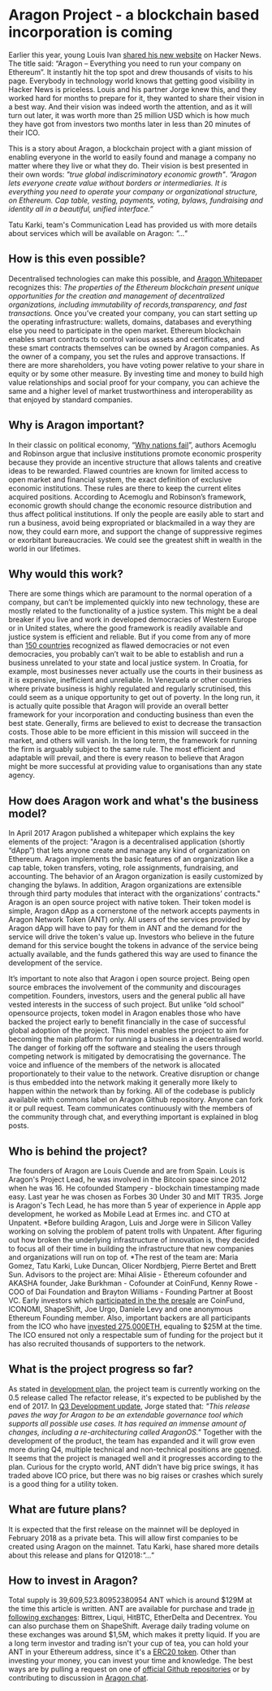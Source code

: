 # Aragon Project - a blockchain based incorporation is coming
Earlier this year, young Louis Ivan [shared his new website](https://news.ycombinator.com/item?id=13616751) on Hacker News. The title said: “Aragon – Everything you need to run your company on Ethereum”. It instantly hit the top spot and drew thousands of visits to his page. Everybody in technology world knows that getting good visibility in Hacker News is priceless. Louis and his partner Jorge knew this, and they worked hard for months to prepare for it, they wanted to share their vision in a best way. And their vision was indeed worth the attention, and as it will turn out later, it was worth more than 25 million USD which is how much they have got from investors two months later in less than 20 minutes of their ICO.

This is a story about Aragon, a blockchain project with a giant mission of enabling everyone in the world to easily found and manage a company no matter where they live or what they do. Their vision is best presented in their own words: *"true global indiscriminatory economic growth"*.
*”Aragon lets everyone create value without borders or intermediaries. It is everything you need to operate your company or organizational structure, on Ethereum. Cap table, vesting, payments, voting, bylaws, fundraising and identity all in a beautiful, unified interface.”*

Tatu Karki, team's Communication Lead has provided us with more details about services which will be available on Aragon: *"..."*

## How is this even possible?
Decentralised technologies can make this possible, and [Aragon Whitepaper](github.com/aragon/whitepaper) recognizes this: *The properties of the Ethereum blockchain present unique opportunities for the creation and management of decentralized organizations, including immutability of records,transparency, and fast transactions.* Once you’ve created your company, you can start setting up the operating infrastructure: wallets, domains, databases and everything else you need to participate in the open market. Ethereum blockchain enables smart contracts to control various assets and certificates, and these smart contracts themselves can be owned by Aragon companies. As the owner of a company, you set the rules and approve transactions. If there are more shareholders, you have voting power relative to your share in equity or by some other measure. By investing time and money to build high value relationships and social proof for your company, you can achieve the same and a higher level of market trustworthiness and interoperability as that enjoyed by standard companies.

## Why is Aragon important?
In their classic on political economy, “[Why nations fail](https://en.wikipedia.org/wiki/Why_Nations_Fail)”, authors Acemoglu and Robinson argue that inclusive institutions promote economic prosperity because they provide an incentive structure that allows talents and creative ideas to be rewarded. Flawed countries are known for limited access to open market and financial system, the exact definition of exclusive economic institutions. These rules are there to keep the current elites acquired positions. According to Acemoglu and Robinson’s framework, economic growth should change the economic resource distribution and thus affect political institutions. If only the people are easily able to start and run a business, avoid being expropriated or blackmailed in a way they are now, they could earn more, and support the change of suppressive regimes or exorbitant bureaucracies. We could see the greatest shift in wealth in the world in our lifetimes.

## Why would this work?
There are some things which are paramount to the normal operation of a company, but can’t be implemented quickly into new technology, these are mostly related to the functionality of a justice system. This might be a deal breaker if you live and work in developed democracies of Western Europe or in United states, where the good framework is readily available and justice system is efficient and reliable. But if you come from any of more than [150 countries](https://en.wikipedia.org/wiki/Democracy_Index) recognized as flawed democracies or not even democracies, you probably can’t wait to be able to establish and run a business unrelated to your state and local justice system. In Croatia, for example, most businesses never actually use the courts in their business as it is expensive, inefficient and unreliable. In Venezuela or other countries where private business is highly regulated and regularly scrutinised, this could seem as a unique opportunity to get out of poverty. In the long run, it is actually quite possible that Aragon will provide an overall better framework for your incorporation and conducting business than even the best state.
Generally, firms are believed to exist to decrease the transaction costs. Those able to be more efficient in this mission will succeed in the market, and others will vanish. In the long term, the framework for running the firm is arguably subject to the same rule. The most efficient and adaptable will prevail, and there is every reason to believe that Aragon might be more successful at providing value to organisations than any state agency.

## How does Aragon work and what's the business model?
In April 2017 Aragon published a whitepaper which explains the key elements of the project: "Aragon is a decentralised application (shortly “dApp”) that lets anyone create and manage any kind of organization on Ethereum. Aragon implements the basic features of an organization like a cap table, token transfers, voting, role assignments, fundraising, and accounting. The behavior of an Aragon organization is easily customized by changing the bylaws. In addition, Aragon organizations are extensible through third party modules that interact with the organizations’ contracts."
Aragon is an open source project with native token. Their token model is simple, Aragon dApp as a cornerstone of the network accepts payments in Aragon Network Token (ANT) only. All users of the services provided by Aragon dApp will have to pay for them in ANT and the demand for the service will drive the token's value up. Investors who believe in the future demand for this service bought the tokens in advance of the service being actually available, and the funds gathered this way are used to finance the development of the service.

It’s important to note also that Aragon i open source project. Being open source embraces the involvement of the community and discourages competition. Founders, investors, users and the general public all have vested interests in the success of such project. But unlike “old school” opensource projects, token model in Aragon enables those who have backed the project early to benefit financially in the case of successful global adoption of the project. This model enables the project to aim for becoming the main platform for running a business in a decentralised world. The danger of forking off the software and stealing the users through competing network is mitigated by democratising the governance. The voice and influence of the members of the network is allocated proportionately to their value to the network. Creative disruption or change is thus embedded into the network making it generally more likely to happen within the network than by forking.
All of the codebase is publicly available with commons label on Aragon Github repository. Anyone can fork it or pull request. Team communicates continuously with the members of the community through chat, and everything important is explained in blog posts.

## Who is behind the project?
The founders of Aragon are Louis Cuende and  are from Spain. Louis is Aragon's Project Lead, he was involved in the Bitcoin space since 2012 when he was 16. He cofounded Stampery - blockchain timestamping made easy. Last year he was chosen as Forbes 30 Under 30 and MIT TR35. Jorge is Aragon's Tech Lead, he has more than 5 year of experience in Apple app development, he worked as Mobile Lead at Ermes inc. and CTO at Unpatent. *Before building Aragon, Luis and Jorge were in Silicon Valley working on solving the problem of patent trolls with Unpatent. After figuring out how broken the underlying infrastructure of innovation is, they decided to focus all of their time in building the infrastructure that new companies and organizations will run on top of. *The rest of the team are: Maria Gomez, Tatu Karki, Luke Duncan, Olicer Nordbjerg, Pierre Bertet and Brett Sun.
Advisors to the project are: Mihai Alisie - Ethereum cofounder and AKASHA founder, Jake Burkhman - Cofounder at CoinFund, Kenny Rowe - COO of Dai Foundation and Brayton Williams - Founding Partner at Boost VC.
Early investors which [participated in the the presale](https://blog.aragon.one/pre-sale-transparency-report-333e310304c) are CoinFund, ICONOMI, ShapeShift, Joe Urgo, Daniele Levy and one anonymous Ethereum Founding member. Also, important backers are all participants from the ICO who have [invested 275,000ETH](https://blog.aragon.one/the-aragon-token-sale-the-numbers-12d03c8b97d3), equaling to $25M at the time. The ICO ensured not only a respectable sum of funding for the project but it has also recruited thousands of supporters to the network.

## What is the project progress so far?
As stated in [development plan](https://wiki.aragon.one/documentation/Development_Plan/), the project team is currently working on the 0.5 release called The refactor release, it's expected to be published by the end of 2017. In [Q3 Development update](https://blog.aragon.one/aragon-q3-development-update-ea69bc33f313), Jorge stated that: *"This release paves the way for Aragon to be an extendable governance tool which supports all possible use cases. It has required an immense amount of changes, including a re-architecturing called AragonOS."* Together with the development of the product, the team has expanded and it will grow even more during Q4, multiple technical and non-technical positions are [opened](https://wiki.aragon.one/jobs/). It seems that the project is managed well and it progresses according to the plan. Curious for the crypto world, ANT didn't have big price swings, it has traded above ICO price, but there was no big raises or crashes which surely is a good thing for a utility token.

## What are future plans?
It is expected that the first release on the mainnet will be deployed in February 2018 as a private beta. This will allow first companies to be created using Aragon on the mainnet. Tatu Karki, hase shared more details about this release and plans for Q12018:*"..."*

## How to invest in Aragon?
Total supply is 39,609,523.80952380954 ANT which is around $129M at the time this article is written. ANT are available for purchase and trade [in following exchanges](https://coinmarketcap.com/currencies/aragon/#markets): Bittrex, Liqui, HitBTC, EtherDelta and Decentrex. You can also purchase them on ShapeShift. Average daily trading volume on these exchanges was around $1,5M, which makes it pretty liquid. If you are a long term investor and trading isn't your cup of tea, you can hold your ANT in your Ethereum address, since it's a [ERC20 token](https://etherscan.io/token/Aragon). Other than investing your money, you can invest your time and knowledge. The best ways are by pulling a request on one of [official Github repositories](https://github.com/aragon) or by contributing to discussion in [Aragon chat](chat.aragon.one).
